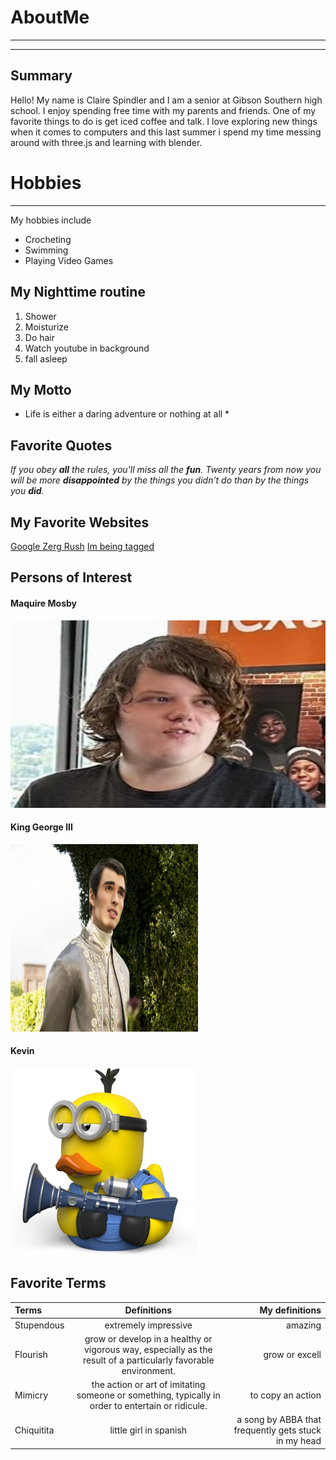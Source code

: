 # AboutMe
---
---
## Summary
Hello! My name is Claire Spindler and I am a senior at Gibson Southern high school. I enjoy spending free time with my parents and friends. One of my favorite things to do is get iced coffee and talk. I love exploring new things when it comes to computers and this last summer i spend my time messing around with three.js and learning with blender.

[I have a new home]: https://pickerwheel.com/tools/random-number-generator/

# Hobbies
---
My hobbies include 
- Crocheting
- Swimming
- Playing Video Games

## My Nighttime routine
1. Shower
2. Moisturize
3. Do hair
4. Watch youtube in background
5. fall asleep

## My Motto

* Life is either a daring adventure or nothing at all *

## Favorite Quotes

*If you obey **all** the rules, you'll miss all the **fun**.*
*Twenty years from now you will be more **disappointed** by the things you didn’t do than by the things you **did**.*

## My Favorite Websites
[Google Zerg Rush](https://elgoog.im/zergrush/ "Google Zerg Rush")
[Im being tagged][I have a new home]

## Persons of Interest

<h4>Maquire Mosby </h4>
<a href="https://github.com/LeopardDrager"> <img src="img/F0rueT2XwAAaOx1.jpg" height="300rem" width="600rem"></a><br>
<h4>King George III</h4>
<a href="https://www.royal.uk/george-iii"><img src="img/queen-charlotte-king-george-bbde641-1-e1683714886627.jpg" height="300rem" width="300rem"></a><br>
<h4>Kevin</h4>
<a href="https://despicableme.fandom.com/wiki/Kevin_(Despicable_Me_2)#Personality"><img src="img/61YxKScRapL._AC_UF894,1000_QL80_.jpg" height="300rem" width="300rem"></a><br>

## Favorite Terms

| Terms | Definitions | My definitions |
| :--- |  :---: | ---: |
| Stupendous| extremely impressive | amazing |
| Flourish | grow or develop in a healthy or vigorous way, especially as the result of a particularly favorable environment. | grow or excell |
| Mimicry | the action or art of imitating someone or something, typically in order to entertain or ridicule. | to copy an action |
| Chiquitita | little girl in spanish | a song by ABBA that frequently gets stuck in my head |

